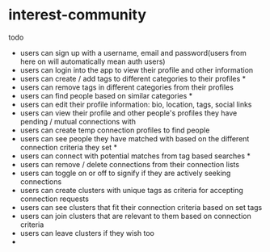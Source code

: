 # interest-community

todo

- users can sign up with a username, email and password(users from here on will automatically mean auth users)
- users can login into the app to view their profile and other information
- users can create / add tags to different categories to their profiles \*
- users can remove tags in different categories from their profiles
- users can find people based on similar categories \*
- users can edit their profile information: bio, location, tags, social links
- users can view their profile and other people's profiles they have pending / mutual connections with
- users can create temp connection profiles to find people
- users can see people they have matched with based on the different connection criteria they set \*
- users can connect with potential matches from tag based searches \*
- users can remove / delete connections from their connection lists
- users can toggle on or off to signify if they are actively seeking connections
- users can create clusters with unique tags as criteria for accepting connection requests
- users can see clusters that fit their connection criteria based on set tags
- users can join clusters that are relevant to them based on connection criteria
- users can leave clusters if they wish too
-
